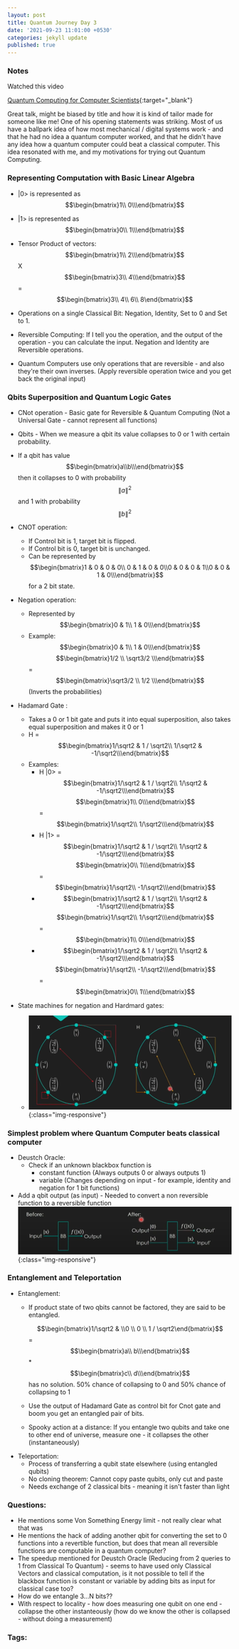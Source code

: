 ```yaml
---
layout: post
title: Quantum Journey Day 3
date: '2021-09-23 11:01:00 +0530'
categories: jekyll update
published: true
---
```


### Notes


Watched this video


[Quantum Computing for Computer Scientists](https://www.youtube.com/watch?v=F_Riqjdh2oM&t=872s){:target="_blank"}

Great talk, might be biased by title and how it is kind of tailor made for someone like me! One of his opening statements was striking. Most of us have a ballpark idea of how most mechanical / digital systems work - and that he had no idea a quantum computer worked, and that he didn't have any idea how a quantum computer could beat a classical computer. This idea resonated with me, and my motivations for trying out Quantum Computing.

### Representing Computation with Basic Linear Algebra
 -  \|0> is represented as $$\begin{bmatrix}1\\ 0\\\end{bmatrix}$$
 - \|1> is represented as $$\begin{bmatrix}0\\ 1\\\end{bmatrix}$$
 - Tensor Product of vectors: $$\begin{bmatrix}1\\ 2\\\end{bmatrix}$$ X $$\begin{bmatrix}3\\ 4\\\end{bmatrix}$$ = $$\begin{bmatrix}3\\ 4\\ 6\\ 8\end{bmatrix}$$


 - Operations on a single Classical Bit: Negation, Identity, Set to 0 and Set to 1.
 - Reversible Computing: If I tell you the operation, and the output of the operation - you can calculate the input. Negation and Identity are Reversible operations.
 - Quantum Computers use only operations that are reversible - and also they're their own inverses. (Apply reversible operation twice and you get back the original input)

### Qbits Superposition and Quantum Logic Gates

 - CNot operation - Basic gate for Reversible & Quantum Computing (Not a Universal Gate - cannot represent all functions)
 - Qbits - When we measure a qbit its value collapses to 0 or 1 with certain probability.
 - If a qbit has value $$\begin{bmatrix}a\\b\\\end{bmatrix}$$ then it collapses to 0 with probability $$\|a\|^2$$ and 1 with probability $$\|b\|^2$$ 
 - CNOT operation: 
     - If Control bit is 1, target bit is flipped.
     - If Control bit is 0, target bit is unchanged.
     - Can be represented by $$\begin{bmatrix}1 & 0 & 0 & 0\\ 0 & 1 & 0 & 0\\0 & 0 & 0 & 1\\0 & 0 & 1 & 0\\\end{bmatrix}$$ for a 2 bit state.
 - Negation operation: 
     - Represented by $$\begin{bmatrix}0 & 1\\ 1 & 0\\\end{bmatrix}$$
     - Example: $$\begin{bmatrix}0 & 1\\ 1 & 0\\\end{bmatrix}$$ $$\begin{bmatrix}1/2 \\ \sqrt3/2 \\\end{bmatrix}$$  = $$\begin{bmatrix}\sqrt3/2 \\ 1/2 \\\end{bmatrix}$$ (Inverts the probabilities)

 - Hadamard Gate : 
     - Takes a 0 or 1 bit gate and puts it into equal superposition, also takes equal superposition and makes it 0 or 1
     - H =  $$\begin{bmatrix}1/\sqrt2 & 1 / \sqrt2\\ 1/\sqrt2 & -1/\sqrt2\\\end{bmatrix}$$
     - Examples: 
         - H \|0> = $$\begin{bmatrix}1/\sqrt2 & 1 / \sqrt2\\ 1/\sqrt2 & -1/\sqrt2\\\end{bmatrix}$$ $$\begin{bmatrix}1\\ 0\\\end{bmatrix}$$  = $$\begin{bmatrix}1/\sqrt2\\ 1/\sqrt2\\\end{bmatrix}$$
         - H \|1> = $$\begin{bmatrix}1/\sqrt2 & 1 / \sqrt2\\ 1/\sqrt2 & -1/\sqrt2\\\end{bmatrix}$$ $$\begin{bmatrix}0\\ 1\\\end{bmatrix}$$  = $$\begin{bmatrix}1/\sqrt2\\ -1/\sqrt2\\\end{bmatrix}$$
         - $$\begin{bmatrix}1/\sqrt2 & 1 / \sqrt2\\ 1/\sqrt2 & -1/\sqrt2\\\end{bmatrix}$$ $$\begin{bmatrix}1/\sqrt2\\ 1/\sqrt2\\\end{bmatrix}$$ =  $$\begin{bmatrix}1\\ 0\\\end{bmatrix}$$ 
         - $$\begin{bmatrix}1/\sqrt2 & 1 / \sqrt2\\ 1/\sqrt2 & -1/\sqrt2\\\end{bmatrix}$$ $$\begin{bmatrix}1/\sqrt2\\ -1/\sqrt2\\\end{bmatrix}$$ =  $$\begin{bmatrix}0\\ 1\\\end{bmatrix}$$ 
 - State machines for negation and Hardmard gates:
     - ![image-title-here](/assets/images/state_machines.png){:class="img-responsive"}

### Simplest problem where Quantum Computer beats classical computer
 - Deustch Oracle:
     - Check if an unknown blackbox function is 
         - constant function (Always outputs 0 or always outputs 1)
         - variable (Changes depending on input - for example, identity and negation for 1 bit functions)
 - Add a qbit output (as input) - Needed to convert a non reversible function to a reversible function
 	![image-title-here](/assets/images/reversible_hack.png){:class="img-responsive"}

### Entanglement and Teleportation
 - Entanglement:
     - If product state of two qbits cannot be factored, they are said to be entangled.

       $$\begin{bmatrix}1/\sqrt2 & \\0 \\ 0 \\ 1 / \sqrt2\end{bmatrix}$$ = $$\begin{bmatrix}a\\ b\\\end{bmatrix}$$ *  $$\begin{bmatrix}c\\ d\\\end{bmatrix}$$ has no solution. 50% chance of collapsing to 0 and 50% chance of collapsing to 1
     - Use the output of Hadamard Gate as control bit for Cnot gate and boom you get an entangled pair of bits.
     - Spooky action at a distance: If you entangle two qubits and take one to other end of universe, measure one - it collapses the other (instantaneously)
 - Teleportation:
     - Process of transferring a qubit state elsewhere (using entangled qubits)
     - No cloning theorem: Cannot copy paste qubits, only cut and paste
     - Needs exchange of 2 classical bits - meaning it isn't faster than light 

### Questions:

 - He mentions some Von Something Energy limit - not really clear what that was
 - He mentions the hack of adding another qbit for converting the set to 0 functions into a revertible function, but does that mean all reversible functions are computable in a quantum computer?
 - The speedup mentioned for Deustch Oracle  (Reducing from 2 queries to 1 from Classical To Quantum) -  seems to have used only Classical Vectors and classical computation, is it not possible to tell if the blackbox function is constant or variable by adding bits as input for classical case too? 
 - How do we entangle 3...N bits??
 - With respect to locality - how does measuring one qubit on one end - collapse the other instanteously (how do we know the other is collapsed - without doing a measurement)


### Tags:



